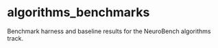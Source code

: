 # algorithms_benchmarks
Benchmark harness and baseline results for the NeuroBench algorithms track.
